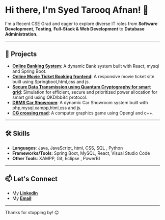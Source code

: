 # Hi there, I'm Syed Tarooq Afnan! 👋

I'm a Recent CSE Grad and eager to explore diverse IT roles from **Software Development**, **Testing**, **Full-Stack & Web Development** to **Database Administration**.

---

## 💼 Projects
- **[Online Banking System](https://github.com/YourRepo)**: A dynamic Bank system built with React, mysql and Spring Boot.
- **[Online Movie Ticket Booking frontend](https://github.com/YourRepo)**: A responsive movie ticket site built using Springboot,html,css and js.
- **[Secure Data Transmission using Quantum Cryptography for smart grid](https://github.com/YourRepo)**: Simulation for efficient, secure and prioritized power allocation for smart grid using QKD/bb84 protocol.
- **[DBMS Car Showroom](https://github.com/YourRepo)**: A dynamic Car Showroom system built with php,mysql,xampp,html,css and js.
- **[CG crossing road]([https://github.com/YourRepo](https://github.com/Syedafnan47/CG-Crossing-road-game))**: A computer graphics game using Opengl and c++.

---

## 🛠️ Skills
- **Languages**: Java, JavaScript, html, CSS, SQL , Python
- **Frameworks/Tools**: Spring Boot, MySQL, React, Visual Studio Code
- **Other Tools**: XAMPP, Git, Eclipse , PowerBI

---

## 📫 Let's Connect
- My **[LinkedIn](https://www.linkedin.com/in/syedtarooqafnan47)**
- My **[Email](mailto:syedtarooq786@gmail.com)**


---

Thanks for stopping by! 😊
